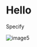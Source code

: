 # Hello

Specify


![image5](https://user-images.githubusercontent.com/86718644/142192514-c2022b75-12cf-4d28-b966-91fdf2a86faf.jpeg)

